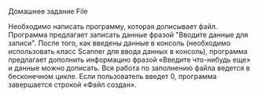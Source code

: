 Домашнее задание File



Необходимо написать программу, которая дописывает файл. Программа предлагает записать данные фразой "Вводите данные для записи". 
После того, как введены данные в консоль (необходимо использовать класс Scanner для ввода данных в консоль), программа предлагает
дополнить информацию фразой «Введите что-нибудь еще» и данные можно дописать. 
Вся работа по заполнению файла ведется в бесконечном цикле. Если пользователь введет 0, программа завершается строкой «Файл создан».
